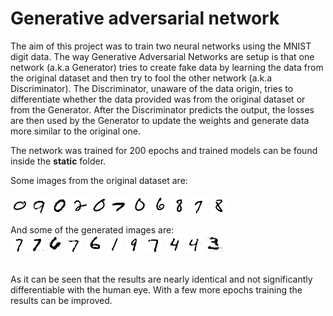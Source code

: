 #  Generative adversarial network 
 
 The aim of this project was to train two neural networks using the MNIST digit data. 
 The way Generative Adversarial Networks are setup is that one network (a.k.a Generator) tries to create fake data by learning the data from the original dataset and then try to fool the other network (a.k.a Discriminator). The Discriminator, unaware of the data origin, tries to differentiate whether the data provided was from the original dataset or from the Generator. After the Discriminator predicts the output, the losses are then used by the Generator to update the weights and generate data more similar to the original one.
 
 The network was trained for 200 epochs and trained models can be found inside the <b>static</b> folder.
 
 Some images from the original dataset are:
 <br/><br/>
 <img src="https://github.com/saini-vishal/-Generative-adversarial-network-/blob/master/app/original_images/orig_0.png"> <img src="https://github.com/saini-vishal/-Generative-adversarial-network-/blob/master/app/original_images/orig_1.png"> <img src="https://github.com/saini-vishal/-Generative-adversarial-network-/blob/master/app/original_images/orig_2.png"> <img src="https://github.com/saini-vishal/-Generative-adversarial-network-/blob/master/app/original_images/orig_3.png"> <img src="https://github.com/saini-vishal/-Generative-adversarial-network-/blob/master/app/original_images/orig_4.png"> <img src="https://github.com/saini-vishal/-Generative-adversarial-network-/blob/master/app/original_images/orig_5.png"> <img src="https://github.com/saini-vishal/-Generative-adversarial-network-/blob/master/app/original_images/orig_6.png"> <img src="https://github.com/saini-vishal/-Generative-adversarial-network-/blob/master/app/original_images/orig_7.png"> <img src="https://github.com/saini-vishal/-Generative-adversarial-network-/blob/master/app/original_images/orig_8.png"> <img src="https://github.com/saini-vishal/-Generative-adversarial-network-/blob/master/app/original_images/orig_9.png"> <img src="https://github.com/saini-vishal/-Generative-adversarial-network-/blob/master/app/original_images/orig_10.png">
 
 And some of the generated images are:
 <br/>
<img src="https://github.com/saini-vishal/-Generative-adversarial-network-/blob/master/app/generated_sample/generated_0.png"><img src="https://github.com/saini-vishal/-Generative-adversarial-network-/blob/master/app/generated_sample/generated_1.png"><img src="https://github.com/saini-vishal/-Generative-adversarial-network-/blob/master/app/generated_sample/generated_2.png"> <img src="https://github.com/saini-vishal/-Generative-adversarial-network-/blob/master/app/generated_sample/generated_3.png"> <img src="https://github.com/saini-vishal/-Generative-adversarial-network-/blob/master/app/generated_sample/generated_4.png"> <img src="https://github.com/saini-vishal/-Generative-adversarial-network-/blob/master/app/generated_sample/generated_5.png"> <img src="https://github.com/saini-vishal/-Generative-adversarial-network-/blob/master/app/generated_sample/generated_6.png"> <img src="https://github.com/saini-vishal/-Generative-adversarial-network-/blob/master/app/generated_sample/generated_7.png"> <img src="https://github.com/saini-vishal/-Generative-adversarial-network-/blob/master/app/generated_sample/generated_8.png"> <img src="https://github.com/saini-vishal/-Generative-adversarial-network-/blob/master/app/generated_sample/generated_9.png"> <img src="https://github.com/saini-vishal/-Generative-adversarial-network-/blob/master/app/generated_sample/generated_10.png">
 
 <br/>
 As it can be seen that the results are nearly identical and not significantly differentiable with the human eye.
 With a few more epochs training the results can be improved.
